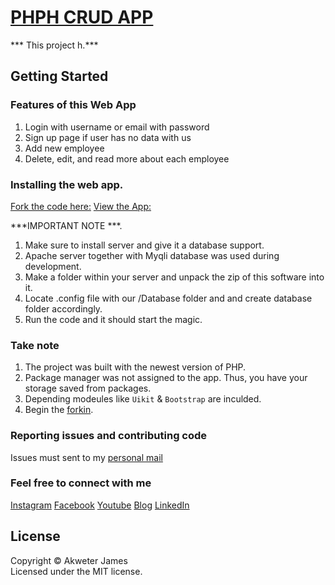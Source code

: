 [PHPH CRUD APP](netlify.com)
================================

*** This project h.***

## Getting Started

### Features of this Web App
1. Login with username or email with password
2. Sign up page if user has no data with us
3. Add new employee
4. Delete, edit, and read more about each employee

### Installing the web app.

[Fork the code here:](github.com/)
[View the App:](netlify.com/)

***IMPORTANT NOTE ***.

 1. Make sure to install server and give it a database support.
 2. Apache server together with Myqli database was used during development.
 3. Make a folder within your server and unpack the zip of this software into it.
 4. Locate .config file with our /Database folder and and create database folder accordingly.
 5. Run the code and it should start the magic.

### Take note

1. The project was built with the newest version of PHP.
2. Package manager was not assigned to the app. Thus, you have your storage saved from packages.
3. Depending modeules like `Uikit` & `Bootstrap` are inculded.
4. Begin the [forkin](url:here). 


### Reporting issues and contributing code

Issues must sent to my [personal mail](jamesakweter@gmail.com)

### Feel free to connect with me
[Instagram](instagram.com)
[Facebook](facebook.com)
[Youtube](youtube.com)
[Blog](https://warehouseghana.com)
[LinkedIn](linkedin.com/n/jamesakweter)

## License
Copyright &copy; Akweter James<br>
Licensed under the MIT license.
